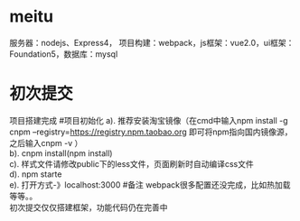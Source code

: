# meitu
服务器：nodejs、Express4，
项目构建：webpack，js框架：vue2.0，ui框架：Foundation5，数据库：mysql
# 初次提交
项目搭建完成
#项目初始化
a).  推荐安装淘宝镜像（在cmd中输入npm install -g cnpm –registry=https://registry.npm.taobao.org 即可将npm指向国内镜像源，之后输入cnpm -v ）<br>
b).  cnpm install(npm install)<br>
c).  样式文件请修改public下的less文件，页面刷新时自动编译css文件<br>
d).  npm starte<br>
e).  打开方式-》localhost:3000
#备注
webpack很多配置还没完成，比如热加载等等。。<br>初次提交仅仅搭建框架，功能代码仍在完善中
